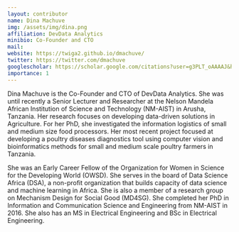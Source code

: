 ```yaml
---
layout: contributor
name: Dina Machuve
img: /assets/img/dina.png
affiliation: DevData Analytics
minibio: Co-Founder and CTO
mail: 
website: https://twiga2.github.io/dmachuve/
twitter: https://twitter.com/dmachuve
googlescholar: https://scholar.google.com/citations?user=g3PLT_oAAAAJ&hl=en
importance: 1
---
```

Dina Machuve is the Co-Founder and CTO of DevData Analytics. She was until recently a Senior Lecturer and Researcher at the Nelson Mandela African Institution of Science and Technology (NM-AIST) in Arusha, Tanzania. Her research focuses on developing data-driven solutions in Agriculture. For her PhD, she investigated the information logistics of small and medium size food processors. Her most recent project focused at developing a poultry diseases diagnostics tool using computer vision and bioinformatics methods for small and medium scale poultry farmers in Tanzania.

She was an Early Career Fellow of the Organization for Women in Science for the Developing World (OWSD). She serves in the board of Data Science Africa (DSA), a non-profit organization that builds capacity of data science and machine learning in Africa. She is also a member of a research group on Mechanism Design for Social Good (MD4SG). She completed her PhD in Information and Communication Science and Engineering from NM-AIST in 2016. She also has an MS in Electrical Engineering and BSc in Electrical Engineering.
